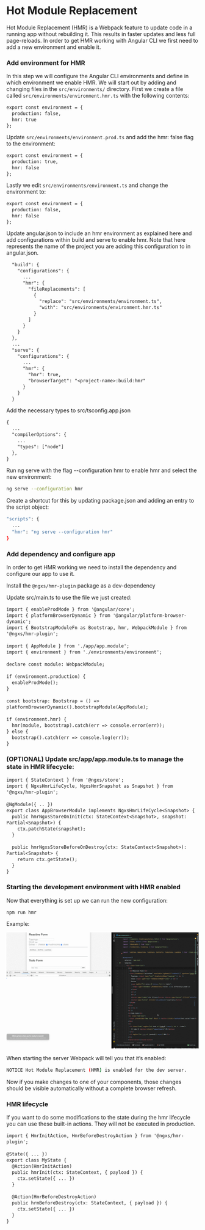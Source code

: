 # Hot Module Replacement

Hot Module Replacement (HMR) is a Webpack feature to update code in a running app without rebuilding it. This results in faster updates and less full page-reloads.
In order to get HMR working with Angular CLI we first need to add a new environment and enable it.

### Add environment for HMR

In this step we will configure the Angular CLI environments and define in which environment we enable HMR.
We will start out by adding and changing files in the `src/environments/` directory.
First we create a file called `src/environments/environment.hmr.ts` with the following contents:

```TS
export const environment = {
  production: false,
  hmr: true
};
```

Update `src/environments/environment.prod.ts` and add the hmr: false flag to the environment:

```TS
export const environment = {
  production: true,
  hmr: false
};
```

Lastly we edit `src/environments/environment.ts` and change the environment to:

```TS
export const environment = {
  production: false,
  hmr: false
};
```

Update angular.json to include an hmr environment as explained here and add configurations within build and serve to enable hmr.
Note that <project-name> here represents the name of the project you are adding this configuration to in angular.json.

```text
  "build": {
    "configurations": {
      ...
      "hmr": {
        "fileReplacements": [
          {
            "replace": "src/environments/environment.ts",
            "with": "src/environments/environment.hmr.ts"
          }
        ]
      }
    }
  },
  ...
  "serve": {
    "configurations": {
      ...
      "hmr": {
        "hmr": true,
        "browserTarget": "<project-name>:build:hmr"
      }
    }
  }
```

Add the necessary types to src/tsconfig.app.json

```text
{
  ...
  "compilerOptions": {
    ...
    "types": ["node"]
  },
}
```

Run ng serve with the flag --configuration hmr to enable hmr and select the new environment:

```bash
ng serve --configuration hmr
```

Create a shortcut for this by updating package.json and adding an entry to the script object:

```bash
"scripts": {
  ...
  "hmr": "ng serve --configuration hmr"
}
```

### Add dependency and configure app

In order to get HMR working we need to install the dependency and configure our app to use it.

Install the `@ngxs/hmr-plugin` package as a dev-dependency

Update src/main.ts to use the file we just created:

```TS
import { enableProdMode } from '@angular/core';
import { platformBrowserDynamic } from '@angular/platform-browser-dynamic';
import { BootstrapModuleFn as Bootstrap, hmr, WebpackModule } from '@ngxs/hmr-plugin';

import { AppModule } from './app/app.module';
import { environment } from './environments/environment';

declare const module: WebpackModule;

if (environment.production) {
  enableProdMode();
}

const bootstrap: Bootstrap = () => platformBrowserDynamic().bootstrapModule(AppModule);

if (environment.hmr) {
  hmr(module, bootstrap).catch(err => console.error(err));
} else {
  bootstrap().catch(err => console.log(err));
}
```

### (OPTIONAL) Update src/app/app.module.ts to manage the state in HMR lifecycle:

```TS
import { StateContext } from '@ngxs/store';
import { NgxsHmrLifeCycle, NgxsHmrSnapshot as Snapshot } from '@ngxs/hmr-plugin';

@NgModule({ .. })
export class AppBrowserModule implements NgxsHmrLifeCycle<Snapshot> {
  public hmrNgxsStoreOnInit(ctx: StateContext<Snapshot>, snapshot: Partial<Snapshot>) {
    ctx.patchState(snapshot);
  }

  public hmrNgxsStoreBeforeOnDestroy(ctx: StateContext<Snapshot>): Partial<Snapshot> {
    return ctx.getState();
  }
}
```

### Starting the development environment with HMR enabled

Now that everything is set up we can run the new configuration:

```bash
npm run hmr
```

Example:

![hmr](../assets/hmr.gif)

When starting the server Webpack will tell you that it’s enabled:

```bash
NOTICE Hot Module Replacement (HMR) is enabled for the dev server.
```

Now if you make changes to one of your components, those changes should be visible automatically without a complete browser refresh.

### HMR lifecycle

If you want to do some modifications to the state during the hmr lifecycle you can use these built-in actions. They will not be executed in production.

```TS
import { HmrInitAction, HmrBeforeDestroyAction } from '@ngxs/hmr-plugin';

@State({ ... })
export class MyState {
  @Action(HmrInitAction)
  public hmrInit(ctx: StateContext, { payload }) {
    ctx.setState({ ... })
  }

  @Action(HmrBeforeDestroyAction)
  public hrmBeforeDestroy(ctx: StateContext, { payload }) {
    ctx.setState({ ... })
  }
}
```
